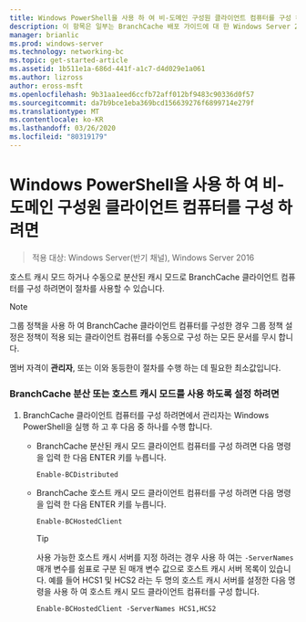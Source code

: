 ```yaml
---
title: Windows PowerShell을 사용 하 여 비-도메인 구성원 클라이언트 컴퓨터를 구성 하려면
description: 이 항목은 일부는 BranchCache 배포 가이드에 대 한 Windows Server 2016, 지사에 WAN 대역폭 사용량을 최적화 하기 위해 분산 및 호스트 캐시 모드로 BranchCache를 배포 하는 방법을 보여 주는
manager: brianlic
ms.prod: windows-server
ms.technology: networking-bc
ms.topic: get-started-article
ms.assetid: 1b511e1a-686d-441f-a1c7-d4d029e1a061
ms.author: lizross
author: eross-msft
ms.openlocfilehash: 9b31aa1eed6ccfb72aff012bf9483c90336d0f57
ms.sourcegitcommit: da7b9bce1eba369bcd156639276f6899714e279f
ms.translationtype: MT
ms.contentlocale: ko-KR
ms.lasthandoff: 03/26/2020
ms.locfileid: "80319179"
---
```

# <a name="use-windows-powershell-to-configure-non-domain-member-client-computers"></a>Windows PowerShell을 사용 하 여 비-도메인 구성원 클라이언트 컴퓨터를 구성 하려면

>적용 대상: Windows Server(반기 채널), Windows Server 2016

호스트 캐시 모드 하거나 수동으로 분산된 캐시 모드로 BranchCache 클라이언트 컴퓨터를 구성 하려면이 절차를 사용할 수 있습니다.  
  
> [!NOTE]  
> 그룹 정책을 사용 하 여 BranchCache 클라이언트 컴퓨터를 구성한 경우 그룹 정책 설정은 정책이 적용 되는 클라이언트 컴퓨터를 수동으로 구성 하는 모든 문서를 무시 합니다.  
  
멤버 자격이 **관리자**, 또는 이와 동등한이 절차를 수행 하는 데 필요한 최소값입니다.  
  
### <a name="to-enable-branchcache-distributed-or-hosted-cache-mode"></a>BranchCache 분산 또는 호스트 캐시 모드를 사용 하도록 설정 하려면  
  
1.  BranchCache 클라이언트 컴퓨터를 구성 하려면에서 관리자는 Windows PowerShell을 실행 하 고 후 다음 중 하나를 수행 합니다.  
  
    -   BranchCache 분산된 캐시 모드 클라이언트 컴퓨터를 구성 하려면 다음 명령을 입력 한 다음 ENTER 키를 누릅니다.  
  
        `Enable-BCDistributed`  
  
    -   BranchCache 호스트 캐시 모드 클라이언트 컴퓨터를 구성 하려면 다음 명령을 입력 한 다음 ENTER 키를 누릅니다.  
  
        `Enable-BCHostedClient`  
  
        > [!TIP]  
        > 사용 가능한 호스트 캐시 서버를 지정 하려는 경우 사용 하 여는 `-ServerNames` 매개 변수를 쉼표로 구분 된 매개 변수 값으로 호스트 캐시 서버 목록이 있습니다. 예를 들어 HCS1 및 HCS2 라는 두 명의 호스트 캐시 서버를 설정한 다음 명령을 사용 하 여 호스트 캐시 모드 클라이언트 컴퓨터를 구성 합니다.  
        >   
        > `Enable-BCHostedClient -ServerNames HCS1,HCS2`  
  


